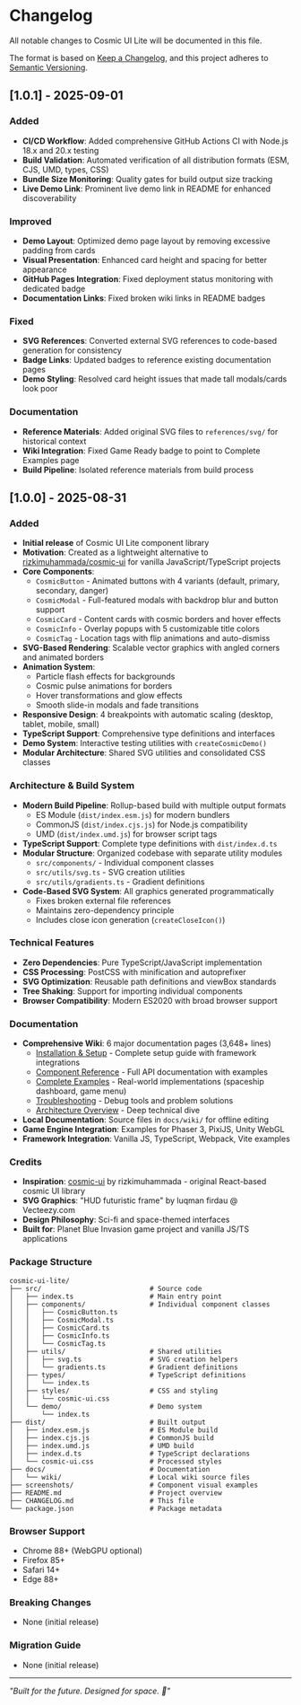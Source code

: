 # Changelog

All notable changes to Cosmic UI Lite will be documented in this file.

The format is based on [Keep a Changelog](https://keepachangelog.com/en/1.0.0/),
and this project adheres to [Semantic Versioning](https://semver.org/spec/v2.0.0.html).

## [1.0.1] - 2025-09-01

### Added
- **CI/CD Workflow**: Added comprehensive GitHub Actions CI with Node.js 18.x and 20.x testing
- **Build Validation**: Automated verification of all distribution formats (ESM, CJS, UMD, types, CSS)
- **Bundle Size Monitoring**: Quality gates for build output size tracking
- **Live Demo Link**: Prominent live demo link in README for enhanced discoverability

### Improved
- **Demo Layout**: Optimized demo page layout by removing excessive padding from cards
- **Visual Presentation**: Enhanced card height and spacing for better appearance
- **GitHub Pages Integration**: Fixed deployment status monitoring with dedicated badge
- **Documentation Links**: Fixed broken wiki links in README badges

### Fixed
- **SVG References**: Converted external SVG references to code-based generation for consistency
- **Badge Links**: Updated badges to reference existing documentation pages
- **Demo Styling**: Resolved card height issues that made tall modals/cards look poor

### Documentation
- **Reference Materials**: Added original SVG files to `references/svg/` for historical context
- **Wiki Integration**: Fixed Game Ready badge to point to Complete Examples page
- **Build Pipeline**: Isolated reference materials from build process

## [1.0.0] - 2025-08-31

### Added
- **Initial release** of Cosmic UI Lite component library
- **Motivation**: Created as a lightweight alternative to [rizkimuhammada/cosmic-ui](https://github.com/rizkimuhammada/cosmic-ui) for vanilla JavaScript/TypeScript projects
- **Core Components**:
  - `CosmicButton` - Animated buttons with 4 variants (default, primary, secondary, danger)
  - `CosmicModal` - Full-featured modals with backdrop blur and button support
  - `CosmicCard` - Content cards with cosmic borders and hover effects
  - `CosmicInfo` - Overlay popups with 5 customizable title colors
  - `CosmicTag` - Location tags with flip animations and auto-dismiss
- **SVG-Based Rendering**: Scalable vector graphics with angled corners and animated borders
- **Animation System**: 
  - Particle flash effects for backgrounds
  - Cosmic pulse animations for borders
  - Hover transformations and glow effects
  - Smooth slide-in modals and fade transitions
- **Responsive Design**: 4 breakpoints with automatic scaling (desktop, tablet, mobile, small)
- **TypeScript Support**: Comprehensive type definitions and interfaces
- **Demo System**: Interactive testing utilities with `createCosmicDemo()`
- **Modular Architecture**: Shared SVG utilities and consolidated CSS classes

### Architecture & Build System
- **Modern Build Pipeline**: Rollup-based build with multiple output formats
  - ES Module (`dist/index.esm.js`) for modern bundlers
  - CommonJS (`dist/index.cjs.js`) for Node.js compatibility
  - UMD (`dist/index.umd.js`) for browser script tags
- **TypeScript Support**: Complete type definitions with `dist/index.d.ts`
- **Modular Structure**: Organized codebase with separate utility modules
  - `src/components/` - Individual component classes
  - `src/utils/svg.ts` - SVG creation utilities
  - `src/utils/gradients.ts` - Gradient definitions
- **Code-Based SVG System**: All graphics generated programmatically
  - Fixes broken external file references
  - Maintains zero-dependency principle
  - Includes close icon generation (`createCloseIcon()`)

### Technical Features
- **Zero Dependencies**: Pure TypeScript/JavaScript implementation
- **CSS Processing**: PostCSS with minification and autoprefixer
- **SVG Optimization**: Reusable path definitions and viewBox standards
- **Tree Shaking**: Support for importing individual components
- **Browser Compatibility**: Modern ES2020 with broad browser support

### Documentation
- **Comprehensive Wiki**: 6 major documentation pages (3,648+ lines)
  - [Installation & Setup](https://github.com/fuR-Gaming/cosmic-ui-lite/wiki/Installation-&-Setup) - Complete setup guide with framework integrations
  - [Component Reference](https://github.com/fuR-Gaming/cosmic-ui-lite/wiki/Component-Reference) - Full API documentation with examples
  - [Complete Examples](https://github.com/fuR-Gaming/cosmic-ui-lite/wiki/Complete-Examples) - Real-world implementations (spaceship dashboard, game menu)
  - [Troubleshooting](https://github.com/fuR-Gaming/cosmic-ui-lite/wiki/Troubleshooting) - Debug tools and problem solutions
  - [Architecture Overview](https://github.com/fuR-Gaming/cosmic-ui-lite/wiki/Architecture-Overview) - Deep technical dive
- **Local Documentation**: Source files in `docs/wiki/` for offline editing
- **Game Engine Integration**: Examples for Phaser 3, PixiJS, Unity WebGL
- **Framework Integration**: Vanilla JS, TypeScript, Webpack, Vite examples

### Credits
- **Inspiration**: [cosmic-ui](https://github.com/rizkimuhammada/cosmic-ui) by rizkimuhammada - original React-based cosmic UI library
- **SVG Graphics**: "HUD futuristic frame" by luqman firdau @ Vecteezy.com
- **Design Philosophy**: Sci-fi and space-themed interfaces
- **Built for**: Planet Blue Invasion game project and vanilla JS/TS applications

### Package Structure
```
cosmic-ui-lite/
├── src/                           # Source code
│   ├── index.ts                   # Main entry point
│   ├── components/                # Individual component classes
│   │   ├── CosmicButton.ts
│   │   ├── CosmicModal.ts
│   │   ├── CosmicCard.ts
│   │   ├── CosmicInfo.ts
│   │   └── CosmicTag.ts
│   ├── utils/                     # Shared utilities
│   │   ├── svg.ts                 # SVG creation helpers
│   │   └── gradients.ts           # Gradient definitions
│   ├── types/                     # TypeScript definitions
│   │   └── index.ts
│   ├── styles/                    # CSS and styling
│   │   └── cosmic-ui.css
│   └── demo/                      # Demo system
│       └── index.ts
├── dist/                          # Built output
│   ├── index.esm.js               # ES Module build
│   ├── index.cjs.js               # CommonJS build
│   ├── index.umd.js               # UMD build
│   ├── index.d.ts                 # TypeScript declarations
│   └── cosmic-ui.css              # Processed styles
├── docs/                          # Documentation
│   └── wiki/                      # Local wiki source files
├── screenshots/                   # Component visual examples
├── README.md                      # Project overview
├── CHANGELOG.md                   # This file
└── package.json                   # Package metadata
```

### Browser Support
- Chrome 88+ (WebGPU optional)
- Firefox 85+
- Safari 14+
- Edge 88+

### Breaking Changes
- None (initial release)

### Migration Guide
- None (initial release)

---

*"Built for the future. Designed for space. 🚀"*